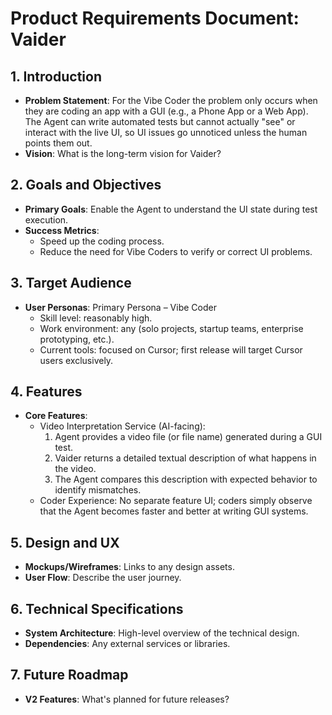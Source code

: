 # Product Requirements Document: Vaider

## 1. Introduction

*   **Problem Statement**: For the Vibe Coder the problem only occurs when they are coding an app with a GUI (e.g., a Phone App or a Web App). The Agent can write automated tests but cannot actually "see" or interact with the live UI, so UI issues go unnoticed unless the human points them out.
*   **Vision**: What is the long-term vision for Vaider?

## 2. Goals and Objectives

*   **Primary Goals**: Enable the Agent to understand the UI state during test execution.
*   **Success Metrics**: 
    * Speed up the coding process.
    * Reduce the need for Vibe Coders to verify or correct UI problems.

## 3. Target Audience

*   **User Personas**: Primary Persona – Vibe Coder
    * Skill level: reasonably high.
    * Work environment: any (solo projects, startup teams, enterprise prototyping, etc.).
    * Current tools: focused on Cursor; first release will target Cursor users exclusively.

## 4. Features

*   **Core Features**: 
    * Video Interpretation Service (AI-facing):
        1. Agent provides a video file (or file name) generated during a GUI test.
        2. Vaider returns a detailed textual description of what happens in the video.
        3. The Agent compares this description with expected behavior to identify mismatches.
    * Coder Experience: No separate feature UI; coders simply observe that the Agent becomes faster and better at writing GUI systems.

## 5. Design and UX

*   **Mockups/Wireframes**: Links to any design assets.
*   **User Flow**: Describe the user journey.

## 6. Technical Specifications

*   **System Architecture**: High-level overview of the technical design.
*   **Dependencies**: Any external services or libraries.

## 7. Future Roadmap

*   **V2 Features**: What's planned for future releases?
